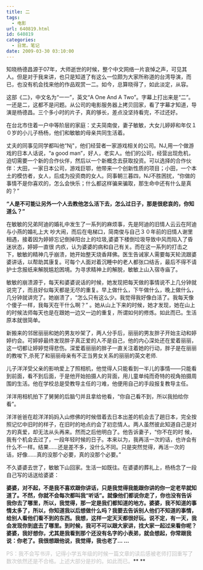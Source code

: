 ```yaml
---
title: 二
tags:
  - 电影
url: 640819.html
id: 640819
categories:
  - 日常。笔记
date: 2009-03-30 03:10:00
---
```


知晓杨德昌源于07年，大师逝世的时候，整个中文网络一片哀悼之声，可见其人。但是对于我来讲，也只是知道了有这么一位颇为大家所称道的台湾导演，而已，也没有机会找来他的作品观赏一二。如今，总算晓得了，如此淡定，从容。

这部《二》，中文名为“一一”，英文“A One And A Two”。字幕上打出来是“二”。一还是二，这都不是问题。从公司的电影服务器上拷贝回家，看了字幕才知道，导演是杨德昌。三个多小时的片子，真的够长，差点没坚持看完，不过还好。

在台北市住着一户中等阶层的家庭：丈夫简南俊，妻子敏敏，大女儿婷婷和年仅１０岁的小儿子杨杨，他们和敏敏的母亲共同生活着。

丈夫的同事见同学都叫他“Nj"，他们经营者一家游戏相关的公司。NJ,用一个做游戏的日本人话说，“a good man”，好人，老实人。他们的公司，经营出现危机，迫切需要一个新的合作伙伴，然后以一个新概念去获取投资。可以选择的合作伙伴：大田，一家日本公司，游戏巨鄂，他带来一个创新性质的项目；小田，一个本土的模仿者，女人，后成为投资商的女人。同事朝三暮四，NJ不胜困扰，“你做的事情不是你喜欢的，怎么会快乐；什么都这样骗来骗取，那生命中还有什么是真的？”

**“人是不可能让另外一个人去教他怎么活下去，怎么过日子，那是很悲哀的，你知道么？”**

在敏敏的兄弟阿迪的婚礼中发生了一系列的麻烦事，先是阿迪的旧情人云云在阿迪与小燕的婚礼上大 吵大闹，而后在电梯口，简南俊与自己３０年前的旧情人谢里相遇，接着因为婷婷忘记倒掉阳台上的垃圾,婆婆下楼倒垃圾导致中风而陷入了昏迷状态，婷婷一直很 内疚，认为婆婆的病和自己有关。而在这一系列的打击之下，敏敏的精神几乎崩溃，她开始整天烧香拜佛。医生告诫家人需要每天轮流跟婆婆讲话，以帮助其康复。可每个人面对着沉睡中的老人都张口结舌，最后不得不请护士念报纸来解脱尴尬困境。为寻求精神上的解脱，敏敏上山入宿寺庙了。

敏敏的崩溃源于，每天和婆婆说话的时候，她发现把每天做的事情说不上几分钟就说完了，而且好似每天都是无尽的重复。早上做什么，下午做什么，晚上做什么，几分钟就讲完了。她崩溃了，“怎么只有这么少。我觉得我好像白活了。我每天像个傻子一样，我每天在干什么啊？”  。她从山上下来的时候，她才发现，她在山上的时候法师每天也是在跟她一边又一边的重复，所谓如何的修炼。如此而已。生活原本就很简单。

新搬来的邻居丽丽和她的男友吵架了，两人分手后，丽丽的男友胖子开始主动和婷婷约会。可婷婷最终发现胖子真正爱的人不是自己，他的内心深处还在爱着丽丽，这一切都让婷婷觉得悲伤。深爱着丽丽的胖子一直关注着她的行动，胖子是在丽丽的教唆下,杀死了和丽丽母亲有不正当男女关系的丽丽的英文老师.

儿子洋洋受父亲的影响爱上了照相机，他觉得人只能看到一半儿的事情——只能看到前面，看不到后面，于是他开始拍摄人的背面，用儿童单纯而奇特的视角拍摄周围的生活。他在学校总是受教导主任的刁难，他便用自己的手段报复教导主任。

洋洋用相机拍下了舅舅的后脑勺并且拿给他看，“你自己看不到，所以我拍给你看”。

洋洋爸爸在趁洋洋妈妈入山修佛的时候借着去日本出差的机会去了趟日本，完全按照记忆中旧时的样子，在旧时的地点约会了初恋情人。两人虽然彼此知道自己是对方的真爱，却无法从头再来。然而之后他明白了。他告诉妻子，“你不在的时 候，我有个机会去过了，一段年轻时候的日子。本来以为，我再活一次的话，也许会有什么不一样。结果……还是差不多，没什么不同。只是突然觉得，再活一次的 话，好像……真的没那个必要，真的没那个必要。”

不久婆婆去世了，敏敏下山回家。生活一如既往。在婆婆的葬礼上，杨杨念了一段自己写的话送给婆婆：

**婆婆，对不起，不是我不喜欢跟你讲话，只是我觉得我能跟你讲的你一定老早就知道了。不然，你就不会每次都叫我“听话”。就像他们都说你走了，你也没有告诉 我你去了哪里，所以，我觉得，那一定是我们都知道的地方。婆婆，我不知道的事情太多了，所以，你知道我以后想做什么吗？我要去告诉别人他们不知道的事情， 给别人看他们看不到的东西。我想，这样一定天天都很好玩。说不定，有一天，我会发现你到底去了哪里。到时候，我可不可以跟大家讲，找大家一起过来看你呢？ 婆婆，我好想你，尤其是我看到那个还没有名字的小表弟，就会想起，你常跟我说：你老了。我很想跟他说，我觉得，我也老了... ...**

<span style="color:#c0c0c0;">PS：我不会写书评，记得小学五年级的时候一篇文章的读后感被老师打回重写了数次依然还是不合格。上述大部分是抄的。如此而已。</span>**
**